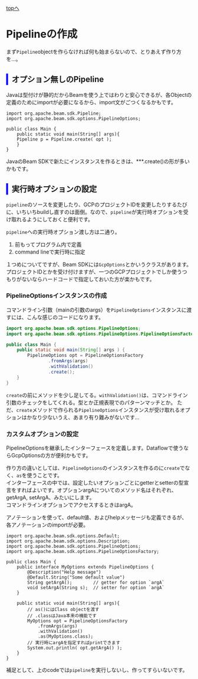 <style type="text/css">
  .head { 
    border-left:5px solid #00f;
    padding:3px 0 3px 10px;
    font-weight: bold;
  }
  .lhead { 
    border-left:5px solid #00f;
    padding:3px 0 3px 10px;
    font-size:14pt;
    font-weight: bold;
  }
</style>
[topへ](../index.html)

# Pipelineの作成
まず`Pipeline`objectを作らなければ何も始まらないので、とりあえず作り方を...。

## <span class="head">オプション無しのPipeline</span>
Javaは型付けが静的だからBeamを使う上ではわりと安心できるが、各Objectの定義のためにimportが必要になるから、import文がごつくなるかもです。

```java=
import org.apache.beam.sdk.Pipeline;
import org.apache.beam.sdk.options.PipelineOptions;

public class Main {
    public static void main(String[] args){
	Pipeline p = Pipeline.create( opt );
    }
}
```

JavaのBeam SDKで新たにインスタンスを作るときは、\*\*\*.create()の形が多いかもです。

## <span class="head">実行時オプションの設定</span>
`pipeline`のソースを変更したり、GCPのプロジェクトIDを変更したりするたびに、いちいちbuildし直すのは面倒。なので、`pipeline`が実行時オプションを受け取れるようにしておくと便利です。

`pipeline`への実行時オプション渡し方は二通り。
1. 前もってプログラム内で定義
2. command lineで実行時に指定

１つめについてですが、Beam SDKには`GcpOptions`とかいうクラスがあります。プロジェクトIDとかを受け付けますが、一つのGCPプロジェクトでしか使うつもりがないならハードコードで指定しておいた方が楽かもです。

### PipelineOptionsインスタンスの作成
コマンドライン引数（mainの引数のargs）を`PipelineOptions`インスタンスに渡すには、こんな感じのコードになります。

```java
import org.apache.beam.sdk.options.PipelineOptions;
import org.apache.beam.sdk.options.PipelineOptions.PipelineOptionsFactory;

public class Main {
    public static void main(String[] args ) {
        PipelineOptions opt = PipelineOptionsFactory
                .fromArgs(args)
                .withValidation()
                .create();
    }
}
```

`create`の前にメソッドを少し足してる。`withValidation()`は、コマンドライン引数のチェックをしてくれる。型とか正規表現でのパターンマッチとか。
ただ、`create`メソッドで作られる`PipelineOptions`インスタンスが受け取れるオプションはかなり少ないうえ、あまり有り難みがないです...

### カスタムオプションの設定
PipelineOptionsを継承したインターフェースを定義します。Dataflowで使うならGcpOptionsの方が便利かもです。

作り方の違いとしては、`PipelineOptions`のインスタンスを作るのに`create`でなく、`as`を使うことです。  
インターフェースの中では、設定したいオプションごとにgetterとsetterの型宣言をすればよいです。オプションargAについてのメソッド名はそれぞれ、getArgA, setArgA、みたいにします。  
コマンドラインオプションでアクセスするときはargA。

アノテーションを使って、default値、およびhelpメッセージも定義できるが、各アノテーションのimportが必要。

```java=
import org.apache.beam.sdk.options.Default;
import org.apache.beam.sdk.options.Description;
import org.apache.beam.sdk.options.PipelineOptions;
import org.apache.beam.sdk.options.PipelineOptionsFactory;

public class Main {
    public interface MyOptions extends PipelineOptions {
    	@Description("Help message")
    	@Default.String("Some default value")
        String getArgA();        // getter for option `argA`
    	void setArgA(String s);  // setter for option `argA`
    }
    
    public static void main(String[] args){
        // as()にはClass objectを渡す
        // .classはJava本来の機能です
        MyOptions opt = PipelineOptionsFactory
            .fromArgs(args)
            .withValidation()
            .as(MyOptions.class);
        // 実行時にargAを指定すればprintできます
        System.out.println( opt.getArgA() );
    }
}
```

補足として、上のcodeでは`pipeline`を実行しないし、作ってすらいないです。